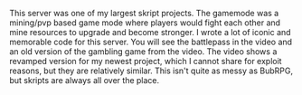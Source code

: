 This server was one of my largest skript projects. The gamemode was a mining/pvp based game mode where players would fight each other and mine resources to upgrade and become stronger. I wrote a lot of iconic and memorable code for this server. You will see the battlepass in the video and an old version of the gambling game from the video. The video shows a revamped version for my newest project, which I cannot share for exploit reasons, but they are relatively similar. This isn't quite as messy as BubRPG, but skripts are always all over the place.
